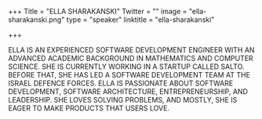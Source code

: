 +++
Title = "ELLA SHARAKANSKI"
Twitter = ""
image = "ella-sharakanski.png"
type = "speaker"
linktitle = "ella-sharakanski"

+++

ELLA IS AN EXPERIENCED SOFTWARE DEVELOPMENT ENGINEER WITH AN ADVANCED ACADEMIC BACKGROUND IN MATHEMATICS AND COMPUTER SCIENCE. SHE IS CURRENTLY WORKING IN A STARTUP CALLED SALTO. BEFORE THAT, SHE HAS LED A SOFTWARE DEVELOPMENT TEAM AT THE ISRAEL DEFENCE FORCES. ELLA IS PASSIONATE ABOUT SOFTWARE DEVELOPMENT, SOFTWARE ARCHITECTURE, ENTREPRENEURSHIP, AND LEADERSHIP. SHE LOVES SOLVING PROBLEMS, AND MOSTLY, SHE IS EAGER TO MAKE PRODUCTS THAT USERS LOVE.
